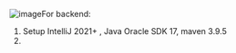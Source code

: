 ![image](https://github.com/user-attachments/assets/33dab08a-a042-4bf3-9f16-c68fe3ff4556)For backend:
1. Setup IntelliJ 2021+ , Java Oracle SDK 17, maven 3.9.5
2. 
